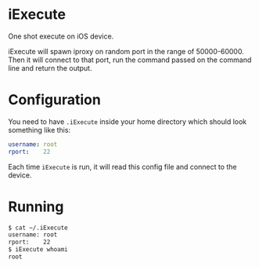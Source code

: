 # iExecute
One shot execute on iOS device. 

iExecute will spawn iproxy on random port in the range of 50000-60000. 
Then it will connect to that port, run the command passed on the command line and return the output.

# Configuration

You need to have `.iExecute` inside your home directory which should look something like this:

```yaml
username: root
rport:    22
```

Each time `iExecute` is run, it will read this config file and connect to the device.

# Running

```bash
$ cat ~/.iExecute
username: root
rport:    22
$ iExecute whoami
root
```
